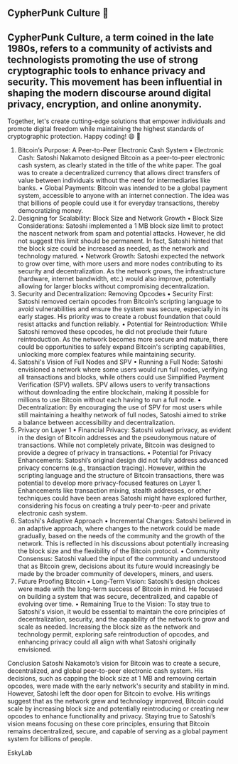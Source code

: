 ## CypherPunk Culture 👋


## CypherPunk Culture, a term coined in the late 1980s, refers to a community of activists and technologists promoting the use of strong cryptographic tools to enhance privacy and security. This movement has been influential in shaping the modern discourse around digital privacy, encryption, and online anonymity.

Together, let's create cutting-edge solutions that empower individuals and promote digital freedom while maintaining the highest standards of cryptographic protection.
Happy coding! 😄 🍿 



1. Bitcoin’s Purpose: A Peer-to-Peer Electronic Cash System
• Electronic Cash: Satoshi Nakamoto designed Bitcoin as a peer-to-peer electronic cash
system, as clearly stated in the title of the white paper. The goal was to create a
decentralized currency that allows direct transfers of value between individuals without the
need for intermediaries like banks.
• Global Payments: Bitcoin was intended to be a global payment system, accessible to
anyone with an internet connection. The idea was that billions of people could use it for
everyday transactions, thereby democratizing money.
2. Designing for Scalability: Block Size and Network Growth
• Block Size Considerations: Satoshi implemented a 1 MB block size limit to protect the
nascent network from spam and potential attacks. However, he did not suggest this limit
should be permanent. In fact, Satoshi hinted that the block size could be increased as
needed, as the network and technology matured.
• Network Growth: Satoshi expected the network to grow over time, with more users and
more nodes contributing to its security and decentralization. As the network grows, the
infrastructure (hardware, internet bandwidth, etc.) would also improve, potentially allowing
for larger blocks without compromising decentralization.
3. Security and Decentralization: Removing Opcodes
• Security First: Satoshi removed certain opcodes from Bitcoin’s scripting language to avoid
vulnerabilities and ensure the system was secure, especially in its early stages. His priority
was to create a robust foundation that could resist attacks and function reliably.
• Potential for Reintroduction: While Satoshi removed these opcodes, he did not preclude
their future reintroduction. As the network becomes more secure and mature, there could be
opportunities to safely expand Bitcoin's scripting capabilities, unlocking more complex
features while maintaining security.
4. Satoshi's Vision of Full Nodes and SPV
• Running a Full Node: Satoshi envisioned a network where some users would run full
nodes, verifying all transactions and blocks, while others could use Simplified Payment
Verification (SPV) wallets. SPV allows users to verify transactions without downloading the
entire blockchain, making it possible for millions to use Bitcoin without each having to run
a full node.
• Decentralization: By encouraging the use of SPV for most users while still maintaining a
healthy network of full nodes, Satoshi aimed to strike a balance between accessibility and
decentralization.
5. Privacy on Layer 1
• Financial Privacy: Satoshi valued privacy, as evident in the design of Bitcoin addresses and
the pseudonymous nature of transactions. While not completely private, Bitcoin was
designed to provide a degree of privacy in transactions.
• Potential for Privacy Enhancements: Satoshi’s original design did not fully address
advanced privacy concerns (e.g., transaction tracing). However, within the scripting
language and the structure of Bitcoin transactions, there was potential to develop more
privacy-focused features on Layer 1. Enhancements like transaction mixing, stealth
addresses, or other techniques could have been areas Satoshi might have explored further,
considering his focus on creating a truly peer-to-peer and private electronic cash system.
6. Satoshi's Adaptive Approach
• Incremental Changes: Satoshi believed in an adaptive approach, where changes to the
network could be made gradually, based on the needs of the community and the growth of
the network. This is reflected in his discussions about potentially increasing the block size
and the flexibility of the Bitcoin protocol.
• Community Consensus: Satoshi valued the input of the community and understood that as
Bitcoin grew, decisions about its future would increasingly be made by the broader
community of developers, miners, and users.
7. Future Proofing Bitcoin
• Long-Term Vision: Satoshi’s design choices were made with the long-term success of
Bitcoin in mind. He focused on building a system that was secure, decentralized, and
capable of evolving over time.
• Remaining True to the Vision: To stay true to Satoshi's vision, it would be essential to
maintain the core principles of decentralization, security, and the capability of the network
to grow and scale as needed. Increasing the block size as the network and technology
permit, exploring safe reintroduction of opcodes, and enhancing privacy could all align with
what Satoshi originally envisioned.

Conclusion
Satoshi Nakamoto’s vision for Bitcoin was to create a secure, decentralized, and global peer-to-peer
electronic cash system. His decisions, such as capping the block size at 1 MB and removing certain
opcodes, were made with the early network's security and stability in mind. However, Satoshi left
the door open for Bitcoin to evolve. His writings suggest that as the network grew and technology
improved, Bitcoin could scale by increasing block size and potentially reintroducing or creating
new opcodes to enhance functionality and privacy.
Staying true to Satoshi’s vision means focusing on these core principles, ensuring that Bitcoin
remains decentralized, secure, and capable of serving as a global payment system for billions of
people.

EskyLab

<!--

**Here are some ideas to get you started:**

🙋‍♀️ A short introduction - what is your organization all about?
🌈 Contribution guidelines - how can the community get involved?
👩‍💻 Useful resources - where can the community find your docs? Is there anything else the community should know?
🍿 Fun facts - what does your team eat for breakfast?
🧙 Remember, you can do mighty things with the power of [Markdown](https://docs.github.com/github/writing-on-github/getting-started-with-writing-and-formatting-on-github/basic-writing-and-formatting-syntax)
-->
